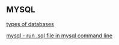 ## MYSQL

[types of databases](https://www.tutorialcup.com/dbms/relational-calculus.htm)

[mysql - run .sql file in mysql command line](https://stackoverflow.com/questions/17666249/how-to-import-an-sql-file-using-the-command-line-in-mysql)
